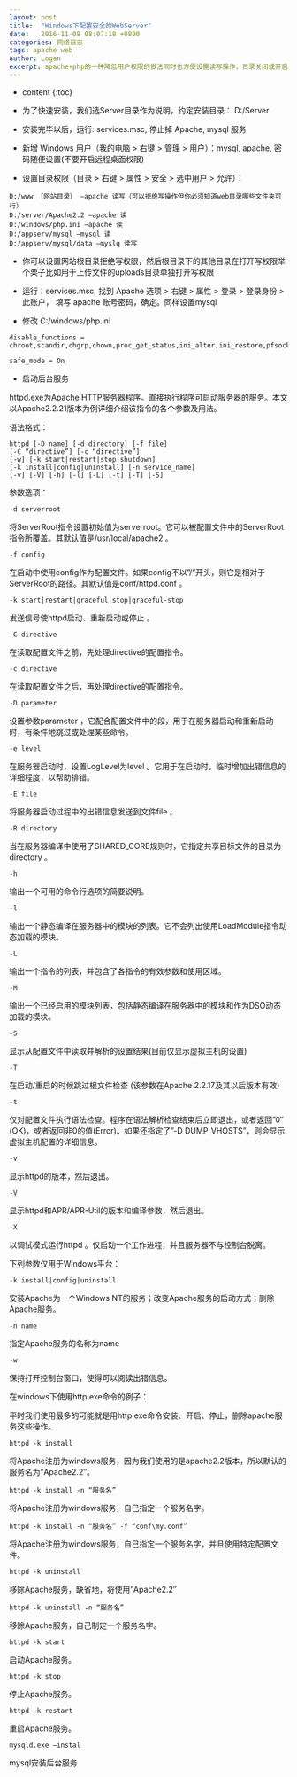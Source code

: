 ```yaml
---
layout: post
title:  "Windows下配置安全的WebServer"
date:   2016-11-08 08:07:18 +0800
categories: 网络日志
tags: apache web
author: Logan
excerpt: apache+php的一种降低用户权限的做法同时也方便设置读写操作，目录关闭或开启写权限操作
---
```


* content
{:toc}

- 为了快速安装，我们选Server目录作为说明，约定安装目录： D:/Server

- 安装完毕以后，运行: services.msc, 停止掉 Apache, mysql 服务

- 新增 Windows 用户（我的电脑 > 右键 > 管理 > 用户）：mysql, apache, 密码随便设置(不要开启远程桌面权限)

- 设置目录权限（目录 > 右键 > 属性 > 安全 > 选中用户 > 允许）：

```
D:/www （网站目录） —apache 读写（可以拒绝写操作但你必须知道web目录哪些文件夹可行）
D:/server/Apache2.2 —apache 读
D:/windows/php.ini —apache 读
D:/appserv/mysql —mysql 读
D:/appserv/mysql/data —myslq 读写
```

- 你可以设置网站根目录拒绝写权限，然后根目录下的其他目录在打开写权限举个栗子比如用于上传文件的uploads目录单独打开写权限

- 运行：services.msc, 找到 Apache 选项 > 右键 > 属性 > 登录 > 登录身份 > 此账户， 填写 apache 账号密码，确定。同样设置mysql

- 修改 C:/windows/php.ini

```
disable_functions =
chroot,scandir,chgrp,chown,proc_get_status,ini_alter,ini_restore,pfsockopen,openlog,syslog,readlink,symlink,popepassthru,stream_socket_server,eval,fsocket,fsockopen,phpinfo,exec,system,passthru,shell_exec,cmd,popen,dl,proc_open,parse_ini_file,show_source,curl_multi_exec,curl_exec

safe_mode = On
```

- 启动后台服务

httpd.exe为Apache HTTP服务器程序。直接执行程序可启动服务器的服务。本文以Apache2.2.21版本为例详细介绍该指令的各个参数及用法。

语法格式：

    httpd [-D name] [-d directory] [-f file]
    [-C “directive”] [-c “directive”]
    [-w] [-k start|restart|stop|shutdown]
    [-k install|config|uninstall] [-n service_name]
    [-v] [-V] [-h] [-l] [-L] [-t] [-T] [-S]

参数选项：

    -d serverroot

将ServerRoot指令设置初始值为serverroot。它可以被配置文件中的ServerRoot指令所覆盖。其默认值是/usr/local/apache2 。

    -f config

在启动中使用config作为配置文件。如果config不以”/”开头，则它是相对于ServerRoot的路径。其默认值是conf/httpd.conf 。

    -k start|restart|graceful|stop|graceful-stop

发送信号使httpd启动、重新启动或停止 。

    -C directive

在读取配置文件之前，先处理directive的配置指令。

    -c directive

在读取配置文件之后，再处理directive的配置指令。

    -D parameter

设置参数parameter ，它配合配置文件中的段，用于在服务器启动和重新启动时，有条件地跳过或处理某些命令。

    -e level

在服务器启动时，设置LogLevel为level 。它用于在启动时，临时增加出错信息的详细程度，以帮助排错。

    -E file

将服务器启动过程中的出错信息发送到文件file 。

    -R directory

当在服务器编译中使用了SHARED_CORE规则时，它指定共享目标文件的目录为directory 。

    -h

输出一个可用的命令行选项的简要说明。

    -l

输出一个静态编译在服务器中的模块的列表。它不会列出使用LoadModule指令动态加载的模块。

    -L

输出一个指令的列表，并包含了各指令的有效参数和使用区域。

    -M

输出一个已经启用的模块列表，包括静态编译在服务器中的模块和作为DSO动态加载的模块。

    -S

显示从配置文件中读取并解析的设置结果(目前仅显示虚拟主机的设置)

    -T

在启动/重启的时候跳过根文件检查 (该参数在Apache 2.2.17及其以后版本有效)

    -t

仅对配置文件执行语法检查。程序在语法解析检查结束后立即退出，或者返回”0″(OK)，或者返回非0的值(Error)。如果还指定了”-D DUMP_VHOSTS”，则会显示虚拟主机配置的详细信息。

    -v

显示httpd的版本，然后退出。

    -V

显示httpd和APR/APR-Util的版本和编译参数，然后退出。

    -X

以调试模式运行httpd 。仅启动一个工作进程，并且服务器不与控制台脱离。

下列参数仅用于Windows平台：

    -k install|config|uninstall

安装Apache为一个Windows NT的服务；改变Apache服务的启动方式；删除Apache服务。

    -n name

指定Apache服务的名称为name

    -w

保持打开控制台窗口，使得可以阅读出错信息。

在windows下使用http.exe命令的例子：

平时我们使用最多的可能就是用http.exe命令安装、开启、停止，删除apache服务这些操作。

    httpd -k install

将Apache注册为windows服务，因为我们使用的是apache2.2版本，所以默认的服务名为”Apache2.2″。

    httpd -k install -n “服务名”

将Apache注册为windows服务，自己指定一个服务名字。

    httpd -k install -n “服务名” -f “conf\my.conf”

将Apache注册为windows服务，自己指定一个服务名字，并且使用特定配置文件。

    httpd -k uninstall

移除Apache服务，缺省地，将使用”Apache2.2″

    httpd -k uninstall -n “服务名”

移除Apache服务，自己制定一个服务名字。

    httpd -k start

启动Apache服务。

    httpd -k stop

停止Apache服务。

    httpd -k restart

重启Apache服务。

    mysqld.exe –instal

mysql安装后台服务